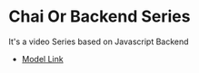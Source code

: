 # Chai Or Backend Series

It's a video Series based on Javascript Backend 
- [Model Link](https://www.youtube.com/redirect?event=video_description&redir_token=QUFFLUhqbkhIX0pXSWg0X202a3VjLTZTejVxWWtMenpJZ3xBQ3Jtc0tuVDBjeXVsYjczR2x6TEJWR2p2d0RlLU9vWC1NRFhfVE5sRUQ3M2hXb3lXQVFnNlFMUEEzV29zQ2NxZTFKdzE0ME9HZEhBQ1VHNnNPR3hQbk9kVG1oYzVxa1hqZW1qNHFJczh6UjE0M2lkeFlVLU1YRQ&q=https%3A%2F%2Fapp.eraser.io%2Fworkspace%2FYtPqZ1VogxGy1jzIDkzj%3Forigin%3Dshare&v=9B4CvtzXRpc)

